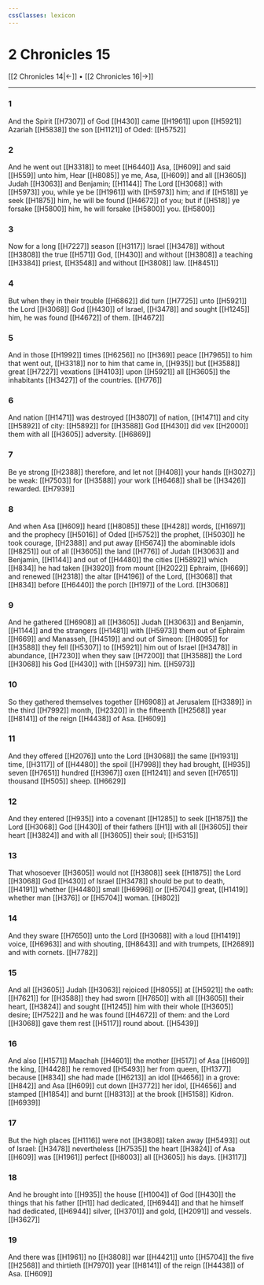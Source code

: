 ```yaml
---
cssClasses: lexicon
---
```

# 2 Chronicles 15

[[2 Chronicles 14|←]] • [[2 Chronicles 16|→]]

---

### 1
And the Spirit [[H7307]] of God [[H430]] came [[H1961]] upon [[H5921]] Azariah [[H5838]] the son [[H1121]] of Oded: [[H5752]]

### 2
And he went out [[H3318]] to meet [[H6440]] Asa, [[H609]] and said [[H559]] unto him, Hear [[H8085]] ye me, Asa, [[H609]] and all [[H3605]] Judah [[H3063]] and Benjamin; [[H1144]] The Lord [[H3068]] with [[H5973]] you, while ye be [[H1961]] with [[H5973]] him; and if [[H518]] ye seek [[H1875]] him, he will be found [[H4672]] of you; but if [[H518]] ye forsake [[H5800]] him, he will forsake [[H5800]] you. [[H5800]]

### 3
Now for a long [[H7227]] season [[H3117]] Israel [[H3478]] without [[H3808]] the true [[H571]] God, [[H430]] and without [[H3808]] a teaching [[H3384]] priest, [[H3548]] and without [[H3808]] law. [[H8451]]

### 4
But when they in their trouble [[H6862]] did turn [[H7725]] unto [[H5921]] the Lord [[H3068]] God [[H430]] of Israel, [[H3478]] and sought [[H1245]] him, he was found [[H4672]] of them. [[H4672]]

### 5
And in those [[H1992]] times [[H6256]] no [[H369]] peace [[H7965]] to him that went out, [[H3318]] nor to him that came in, [[H935]] but [[H3588]] great [[H7227]] vexations [[H4103]] upon [[H5921]] all [[H3605]] the inhabitants [[H3427]] of the countries. [[H776]]

### 6
And nation [[H1471]] was destroyed [[H3807]] of nation, [[H1471]] and city [[H5892]] of city: [[H5892]] for [[H3588]] God [[H430]] did vex [[H2000]] them with all [[H3605]] adversity. [[H6869]]

### 7
Be ye strong [[H2388]] therefore, and let not [[H408]] your hands [[H3027]] be weak: [[H7503]] for [[H3588]] your work [[H6468]] shall be [[H3426]] rewarded. [[H7939]]

### 8
And when Asa [[H609]] heard [[H8085]] these [[H428]] words, [[H1697]] and the prophecy [[H5016]] of Oded [[H5752]] the prophet, [[H5030]] he took courage, [[H2388]] and put away [[H5674]] the abominable idols [[H8251]] out of all [[H3605]] the land [[H776]] of Judah [[H3063]] and Benjamin, [[H1144]] and out of [[H4480]] the cities [[H5892]] which [[H834]] he had taken [[H3920]] from mount [[H2022]] Ephraim, [[H669]] and renewed [[H2318]] the altar [[H4196]] of the Lord, [[H3068]] that [[H834]] before [[H6440]] the porch [[H197]] of the Lord. [[H3068]]

### 9
And he gathered [[H6908]] all [[H3605]] Judah [[H3063]] and Benjamin, [[H1144]] and the strangers [[H1481]] with [[H5973]] them out of Ephraim [[H669]] and Manasseh, [[H4519]] and out of Simeon: [[H8095]] for [[H3588]] they fell [[H5307]] to [[H5921]] him out of Israel [[H3478]] in abundance, [[H7230]] when they saw [[H7200]] that [[H3588]] the Lord [[H3068]] his God [[H430]] with [[H5973]] him. [[H5973]]

### 10
So they gathered themselves together [[H6908]] at Jerusalem [[H3389]] in the third [[H7992]] month, [[H2320]] in the fifteenth [[H2568]] year [[H8141]] of the reign [[H4438]] of Asa. [[H609]]

### 11
And they offered [[H2076]] unto the Lord [[H3068]] the same [[H1931]] time, [[H3117]] of [[H4480]] the spoil [[H7998]] they had brought, [[H935]] seven [[H7651]] hundred [[H3967]] oxen [[H1241]] and seven [[H7651]] thousand [[H505]] sheep. [[H6629]]

### 12
And they entered [[H935]] into a covenant [[H1285]] to seek [[H1875]] the Lord [[H3068]] God [[H430]] of their fathers [[H1]] with all [[H3605]] their heart [[H3824]] and with all [[H3605]] their soul; [[H5315]]

### 13
That whosoever [[H3605]] would not [[H3808]] seek [[H1875]] the Lord [[H3068]] God [[H430]] of Israel [[H3478]] should be put to death, [[H4191]] whether [[H4480]] small [[H6996]] or [[H5704]] great, [[H1419]] whether man [[H376]] or [[H5704]] woman. [[H802]]

### 14
And they sware [[H7650]] unto the Lord [[H3068]] with a loud [[H1419]] voice, [[H6963]] and with shouting, [[H8643]] and with trumpets, [[H2689]] and with cornets. [[H7782]]

### 15
And all [[H3605]] Judah [[H3063]] rejoiced [[H8055]] at [[H5921]] the oath: [[H7621]] for [[H3588]] they had sworn [[H7650]] with all [[H3605]] their heart, [[H3824]] and sought [[H1245]] him with their whole [[H3605]] desire; [[H7522]] and he was found [[H4672]] of them: and the Lord [[H3068]] gave them rest [[H5117]] round about. [[H5439]]

### 16
And also [[H1571]] Maachah [[H4601]] the mother [[H517]] of Asa [[H609]] the king, [[H4428]] he removed [[H5493]] her from queen, [[H1377]] because [[H834]] she had made [[H6213]] an idol [[H4656]] in a grove: [[H842]] and Asa [[H609]] cut down [[H3772]] her idol, [[H4656]] and stamped [[H1854]] and burnt [[H8313]] at the brook [[H5158]] Kidron. [[H6939]]

### 17
But the high places [[H1116]] were not [[H3808]] taken away [[H5493]] out of Israel: [[H3478]] nevertheless [[H7535]] the heart [[H3824]] of Asa [[H609]] was [[H1961]] perfect [[H8003]] all [[H3605]] his days. [[H3117]]

### 18
And he brought into [[H935]] the house [[H1004]] of God [[H430]] the things that his father [[H1]] had dedicated, [[H6944]] and that he himself had dedicated, [[H6944]] silver, [[H3701]] and gold, [[H2091]] and vessels. [[H3627]]

### 19
And there was [[H1961]] no [[H3808]] war [[H4421]] unto [[H5704]] the five [[H2568]] and thirtieth [[H7970]] year [[H8141]] of the reign [[H4438]] of Asa. [[H609]]